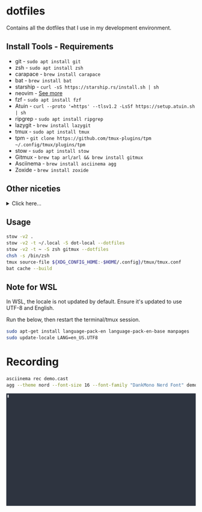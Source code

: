 # dotfiles

Contains all the dotfiles that I use in my development environment.

## Install Tools - Requirements

- git - `sudo apt install git`
- zsh - `sudo apt install zsh`
- carapace - `brew install carapace`
- bat - `brew install bat`
- starship - `curl -sS https://starship.rs/install.sh | sh`
- neovim - [See more](https://github.com/neovim/neovim/blob/master/INSTALL.md)
- fzf - `sudo apt install fzf`
- Atuin - `curl --proto '=https' --tlsv1.2 -LsSf https://setup.atuin.sh | sh`
- ripgrep - `sudo apt install ripgrep`
- lazygit - `brew install lazygit`
- tmux - `sudo apt install tmux`
- tpm - `git clone https://github.com/tmux-plugins/tpm ~/.config/tmux/plugins/tpm`
- stow - `sudo apt install stow`
- Gitmux - `brew tap arl/arl && brew install gitmux`
- Asciinema - `brew install asciinema agg`
- Zoxide - `brew install zoxide`

## Other niceties

<details>
  <summary>Click here...</summary>

### Pacstall

`sudo bash -c "$(curl -fsSL https://pacstall.dev/q/install)"`

- noisetorch-bin
- pacup
- zen-browser-bin

### Snap

```sh
sudo snap install nvim
sudo snap install raindrop
sudo snap install ticktick
```

### Flatpak

You can install these applications from [Flathub](https://flathub.org/). Example installation commands:

```sh
flatpak install flathub com.discordapp.DiscordCanary
flatpak install flathub com.github.d4nj1.tlpui
flatpak install flathub com.github.touchégg.touche
flatpak install flathub com.github.tchx84.Flatseal
flatpak install flathub com.spotify.Client
flatpak install flathub com.transmissionbt.Transmission
flatpak install flathub com.visualstudio.code
flatpak install flathub org.bibletime.BibleTime
flatpak install flathub io.github.seadve.Kooha
flatpak install flathub it.mijorus.smile
flatpak install flathub org.blender.Blender
flatpak install flathub org.darktable.Darktable
flatpak install flathub org.gimp.GIMP
flatpak install flathub org.kde.Kdenlive
flatpak install flathub org.kde.krita
flatpak install flathub us.zoom.Zoom
# For GTK themes:
flatpak install flathub org.gtk.Gtk3theme.WhiteSur-dark
flatpak install flathub org.gtk.Gtk3theme.WhiteSur-dark-solid
flatpak install flathub org.kde.krita
flatpak install flathub us.zoom.Zoom
### Brew

```sh
brew install dust fd eza dua-cli ripgrep
brew install python
brew install unzip
brew install glow
brew install jj lazygit
brew install zizmor
brew install pandoc
brew install sqlite
brew install k9s helm age agg
```

</details>

## Usage

```sh
stow -v2 .
stow -v2 -t ~/.local -S dot-local --dotfiles
stow -v2 -t ~ -S zsh gitmux --dotfiles
chsh -s /bin/zsh
tmux source-file ${XDG_CONFIG_HOME:-$HOME/.config}/tmux/tmux.conf
bat cache --build
```

## Note for WSL

In WSL, the locale is not updated by default. Ensure it's updated to use UTF-8 and English.

Run the below, then restart the terminal/tmux session.

```sh
sudo apt-get install language-pack-en language-pack-en-base manpages
sudo update-locale LANG=en_US.UTF8
```

# Recording

```sh
asciinema rec demo.cast
agg --theme nord --font-size 16 --font-family "DankMono Nerd Font" demo.cast ~/Pictures/demo.gif && rm demo.cast
```

![demo](./resources/record-demo.gif)
